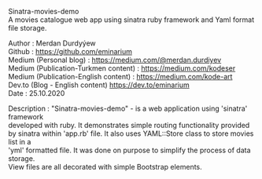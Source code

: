 Sinatra-movies-demo  
A movies catalogue web app using sinatra ruby framework and Yaml format file storage.

Author : Merdan Durdyýew  
Github : https://github.com/eminarium  
Medium (Personal blog) : https://medium.com/@merdan.durdiyev  
Medium (Publication-Turkmen content) : https://medium.com/kodeser  
Medium (Publication-English content) : https://medium.com/kode-art  
Dev.to (Blog - English content) https://dev.to/eminarium  
Date : 25.10.2020  

Description : "Sinatra-movies-demo" - is a web application using 'sinatra' framework  
developed with ruby. It demonstrates simple routing functionality provided by
sinatra within 'app.rb' file. It also uses YAML::Store class to store movies list in a  
'yml' formatted file. It was done on purpose to simplify the process of data storage.  
View files are all decorated with simple Bootstrap elements.

